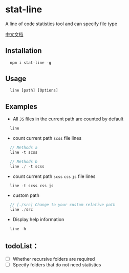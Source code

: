# stat-line

A line of code statistics tool and can specify file type

[中文文档](https://github.com/sdta25196/stat-line/blob/master/readme_CN.md)

## Installation

```js
  npm i stat-line -g
```

## Usage

```js
  line [path] [Options]
```

## Examples

* All `JS` files in the current path are counted by default
```js
  line   
```
  
* count current path `scss` file lines
```js
  // Methods a
  line -t scss

  // Methods b
  line ./ -t scss 
```
* count current path `scss` `css` `js` file lines
```js
  line -t scss css js
```

* custom path
```js
  // [./src] Change to your custom relative path
  line ./src
```

* Display help information
```js
  line -h
```
  
## todoList：

- [ ] Whether recursive folders are required 
- [ ] Specify folders that do not need statistics
